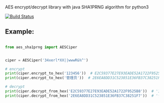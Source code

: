 AES encrypt/decrypt library with java SHA1PRNG algorithm for python3

[![Build Status](https://travis-ci.org/feiyuw/aes-sha1prng-py.svg?branch=master)](https://travis-ci.org/feiyuw/aes-sha1prng-py)

## Example:

```python

from aes_sha1prng import AESCiper


ciper = AESCiper('34xerl*XX||wwwR&%^')

# encrypt
print(ciper.encrypt_to_hex('123456'))  # E2C59377E27E93EADE52A1722F9525B8
print(ciper.encrypt_to_hex('管理员'))  # 2E6EA8DD31C523851E36FB37C38251F7

# decrypt
print(ciper.decrypt_from_hex('E2C59377E27E93EADE52A1722F9525B8'))  # '123456'
print(ciper.decrypt_from_hex('2E6EA8DD31C523851E36FB37C38251F7'))  # '管理员'
```

